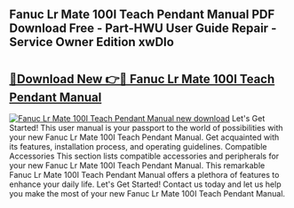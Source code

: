 ## Fanuc Lr Mate 100I Teach Pendant Manual PDF Download Free - Part-HWU User Guide Repair - Service Owner Edition xwDIo

# <h2><a href="http://bc70024.oget.top/?id=Fanuc+Lr+Mate+100I+Teach+Pendant+Manual">🔗Download New 👉🔴 Fanuc Lr Mate 100I Teach Pendant Manual</a></h2>

[![Fanuc Lr Mate 100I Teach Pendant Manual new download](https://i.imgur.com/5g1atiW.png)](http://bc70024.oget.top/?id=Fanuc+Lr+Mate+100I+Teach+Pendant+Manual)
Let's Get Started! This user manual is your passport to the world of possibilities with your new Fanuc Lr Mate 100I Teach Pendant Manual. Get acquainted with its features, installation process, and operating guidelines. Compatible Accessories This section lists compatible accessories and peripherals for your new Fanuc Lr Mate 100I Teach Pendant Manual. This remarkable Fanuc Lr Mate 100I Teach Pendant Manual offers a plethora of features to enhance your daily life. Let's Get Started! Contact us today and let us help you make the most of your new Fanuc Lr Mate 100I Teach Pendant Manual.
